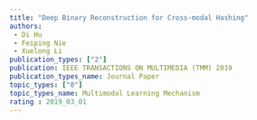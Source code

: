 ```yaml
---  
title: "Deep Binary Reconstruction for Cross-modal Hashing"  
authors:  
 - Di Hu
 - Feiping Nie  
 - Xuelong Li  
publication_types: ["2"]  
publication: IEEE TRANSACTIONS ON MULTIMEDIA (TMM) 2019   
publication_types_name: Journal Paper  
topic_types: ["0"]
topic_types_name: Multimodal Learning Mechanism
rating : 2019_03_01
---  
```

